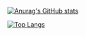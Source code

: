 [![Anurag's GitHub stats](https://github-readme-stats.vercel.app/api?username=inqu0302&theme=dark)](https://github.com/anuraghazra/github-readme-stats)

[![Top Langs](https://github-readme-stats.vercel.app/api/top-langs/?username=inqu0302&theme=dark)](https://github.com/anuraghazra/github-readme-stats)
